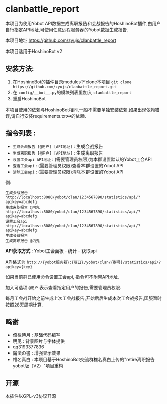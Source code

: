 # clanbattle_report

本项目为使用Yobot API数据生成离职报告和会战报告的HoshinoBot插件,由用户自行指定API地址,可使用任意远程服务器的Yobot数据生成报告.

本项目地址 https://github.com/zyujs/clanbattle_report

本项目适用于HoshinoBot v2

## 安装方法:

1. 在HoshinoBot的插件目录modules下clone本项目 `git clone https://github.com/zyujs/clanbattle_report.git`
1. 在 `config/__bot__.py`的模块列表里加入 `clanbattle_report`
1. 重启HoshinoBot

本项目使用的依赖与HoshinoBot相同,一般不需要单独安装依赖,如果出现依赖错误,请自行安装requirements.txt中的依赖.

## 指令列表 :

- `生成会战报告 [@用户] [API地址]` : 生成会战报告
- `生成离职报告 [@用户] [API地址]` : 生成离职报告
- `设置工会api API地址` : (需要管理员权限)为本群设置默认的Yobot工会API
- `查看工会api` : (需要管理员权限)查看本群设置的Yobot API
- `清除工会api` : (需要管理员权限)清除本群设置的Yobot API

例: 
```
生成会战报告 http://localhost:8080/yobot/clan/1234567890/statistics/api/?apikey=abcdefg
生成离职报告 @内鬼 http://localhost:8080/yobot/clan/1234567890/statistics/api/?apikey=abcdefg
设置工会api http://localhost:8080/yobot/clan/1234567890/statistics/api/?apikey=abcdefg
生成会战报告
生成离职报告 @内鬼
```

**API获取方式** : Yobot工会面板 - 统计 - 获取api 

API格式为 `http://{yobot服务器}:{端口}/yobot/clan/{群号}/statistics/api/?apikey={key}`

如果当前群已使用命令设置工会api, 指令可不附带API地址.

加入可选项 `@用户` 表示查看指定用户的报告,需要管理员权限.

每月工会战开始之前生成上次工会战报告,开始后后生成本次工会战报告,国服暂时按照28天周期计算.

## 鸣谢

- 倚栏待月 : 基础代码编写
- 明见 : 背景图片与字体提供
- qq3193377836
- 魔法の書 : 增强显示效果
- 椎名真白 : 本项目基于HoshinoBot交流群椎名真白上传的"retire离职报告yobot版（V2）"项目重构

## 开源

本插件以GPL-v3协议开源

